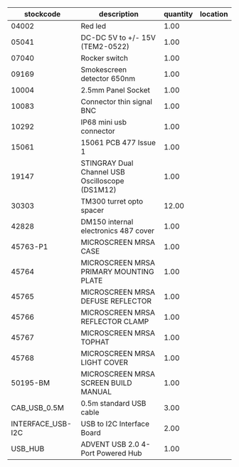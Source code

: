 |stockcode|description|quantity|location|
|---------|-----------|--------|--------|
|04002|Red led|1.00||
|05041|DC-DC 5V to +/- 15V (TEM2-0522)|1.00||
|07040|Rocker switch|1.00||
|09169|Smokescreen detector 650nm|1.00||
|10004|2.5mm Panel Socket|1.00||
|10083|Connector thin signal BNC|1.00||
|10292|IP68 mini usb connector|1.00||
|15061|15061 PCB 477 Issue 1|1.00||
|19147|STINGRAY Dual Channel USB Oscilloscope (DS1M12)|1.00||
|30303|TM300 turret opto spacer|12.00||
|42828|DM150 internal electronics 487 cover|1.00||
|45763-P1|MICROSCREEN MRSA CASE|1.00||
|45764|MICROSCREEN MRSA PRIMARY MOUNTING PLATE|1.00||
|45765|MICROSCREEN MRSA DEFUSE REFLECTOR|1.00||
|45766|MICROSCREEN MRSA REFLECTOR CLAMP|1.00||
|45767|MICROSCREEN MRSA TOPHAT|1.00||
|45768|MICROSCREEN MRSA LIGHT COVER|1.00||
|50195-BM|MICROSCREEN MRSA SCREEN BUILD MANUAL|1.00||
|CAB_USB_0.5M|0.5m standard USB cable|3.00||
|INTERFACE_USB-I2C|USB to I2C Interface Board|2.00||
|USB_HUB|ADVENT USB 2.0 4-Port Powered Hub|1.00||
